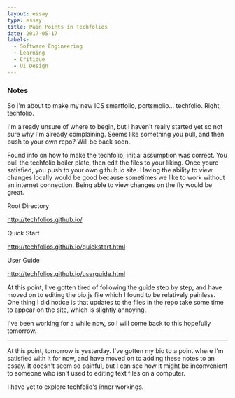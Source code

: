 ```yaml
---
layout: essay
type: essay
title: Pain Points in Techfolios
date: 2017-05-17
labels:
  - Software Engineering
  - Learning
  - Critique
  - UI Design
---
```


<h3>Notes</h3>
<p>
So I'm about to make my new ICS smartfolio, portsmolio... techfolio.
Right, techfolio.
</p>

<p>
I'm already unsure of where to begin, but I haven't really started yet so not
sure why I'm already complaining.  Seems like something you pull, and then
push to your own repo? Will be back soon.
</p>
<p>
Found info on how to make the techfolio, initial assumption was correct.
You pull the techfolio boiler plate, then edit the files to your liking.
Once youre satisfied, you push to your own github.io site. Having the ability
to view changes locally would be good because sometimes we like to work
without an internet connection. Being able to view changes on the fly would be
great.
</p>
<div class="ui items">
  <div class="item">
    <div class="content">
      <div class="header">Root Directory</div>
      <p>
        <a href="http://techfolios.github.io/">
          http://techfolios.github.io/</a>
      </p>
    </div>
  </div>
  <div class="item">
    <div class="content">
      <div class="header">Quick Start</div>
      <p>
        <a href="http://techfolios.github.io/quickstart.html">
          http://techfolios.github.io/quickstart.html</a>
      </p>
    </div>
  </div>
  <div class="item">
    <div class="content">
      <div class="header">User Guide</div>
      <p>
        <a href="http://techfolios.github.io/userguide.html">
          http://techfolios.github.io/userguide.html</a>
      </p>
    </div>
  </div>
</div>

<p>At this point, I've gotten tired of following the guide step by step, and
have moved on to editing the bio.js file which I found to be relatively
painless.  One thing I did notice is that updates to the files in the repo
take some time to appear on the site, which is slightly annoying.</p>

<p>I've been working for a while now, so I will come back to this hopefully
tomorrow.</p>

<hr>

<p>
At this point, tomorrow is yesterday. I've gotten my bio to a point where I'm
satisfied with it for now, and have moved on to adding these notes to an essay.
It doesn't seem so painful, but I can see how it might be inconvenient to
someone who isn't used to editing text files on a computer.
</p>
<p>
I have yet to explore techfolio's inner workings.  
</p>
